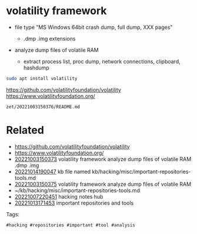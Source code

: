 # volatility framework

- file type "MS Windows 64bit crash dump, full dump, XXX pages"
  - .dmp .img extensions

- analyze dump files of volatile RAM
  - extract process list, proc dump, network connections, clipboard, hashdump
```bash
sudo apt install volatility
```
https://github.com/volatilityfoundation/volatility
https://www.volatilityfoundation.org/

` zet/20221003150376/README.md `

# Related

- <https://github.com/volatilityfoundation/volatility>
- <https://www.volatilityfoundation.org/>
- [20221003150373](/zet/20221003150373/README.md) volatility framework analyze dump files of volatile RAM .dmp .img
- [20221014190047](/zet/20221014190047/README.md) kb file named kb/hacking/misc/important-repositories-tools.md
- [20221003150375](/zet/20221003150375/README.md) volatility framework analyze dump files of volatile RAM
- ~/kb/hacking/misc/important-repositories-tools.md
- [20221007220451](/zet/20221007220451/README.md) hacking notes hub
- [20221013171453](/zet/20221013171453/README.md) important repositories and tools

Tags:

    #hacking #repositories #important #tool #analysis

